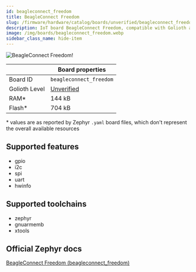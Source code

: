 ```yaml
---
id: beagleconnect_freedom
title: BeagleConnect Freedom
slug: /firmware/hardware/catalog/boards/unverified/beagleconnect_freedom
description: IoT board BeagleConnect Freedom, compatible with Golioth at unverified level.
image: /img/boards/beagleconnect_freedom.webp
sidebar_class_name: hide-item
---
```


[//]: # (This is an auto-generated file, do not edit! Changes to it will be lost upon re-generation)

![BeagleConnect Freedom!](/img/boards/beagleconnect_freedom.webp "BeagleConnect Freedom")

|                | Board properties     |
| -------------  | -------------------- |
| Board ID       | `beagleconnect_freedom` |
| Golioth Level  | [Unverified](/firmware/hardware#unverified-boards) |
| RAM*           | 144 kB |
| Flash*         | 704 kB |

\* values are as reported by Zephyr `.yaml` board files, which don't represent the overall available resources



## Supported features

* gpio
* i2c
* spi
* uart
* hwinfo

## Supported toolchains

* zephyr
* gnuarmemb
* xtools

## Official Zephyr docs

[BeagleConnect Freedom (beagleconnect_freedom)](https://docs.zephyrproject.org/latest/boards/beagle/beagleconnect_freedom/doc/index.html)
